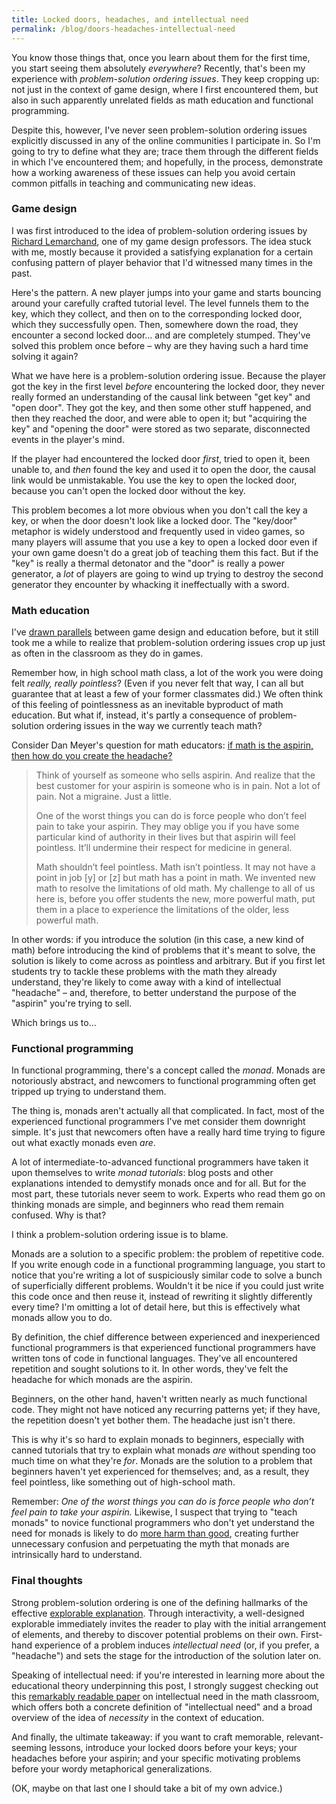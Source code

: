 ```yaml
---
title: Locked doors, headaches, and intellectual need
permalink: /blog/doors-headaches-intellectual-need
---
```


You know those things that, once you learn about them for the first time, you start seeing them absolutely *everywhere*?
Recently, that's been my experience with *problem-solution ordering issues*. They keep cropping up: not just in the context of game design, where I first encountered them, but also in such apparently unrelated fields as math education and functional programming.

Despite this, however, I've never seen problem-solution ordering issues explicitly discussed in any of the online communities I participate in. So I'm going to try to define what they are; trace them through the different fields in which I've encountered them; and hopefully, in the process, demonstrate how a working awareness of these issues can help you avoid certain common pitfalls in teaching and communicating new ideas.

### Game design

I was first introduced to the idea of problem-solution ordering issues by [Richard Lemarchand](https://twitter.com/rich_lem), one of my game design professors. The idea stuck with me, mostly because it provided a satisfying explanation for a certain confusing pattern of player behavior that I'd witnessed many times in the past.

Here's the pattern. A new player jumps into your game and starts bouncing around your carefully crafted tutorial level. The level funnels them to the key, which they collect, and then on to the corresponding locked door, which they successfully open. Then, somewhere down the road, they encounter a second locked door... and are completely stumped. They've solved this problem once before – why are they having such a hard time solving it again?

What we have here is a problem-solution ordering issue. Because the player got the key in the first level *before* encountering the locked door, they never really formed an understanding of the causal link between "get key" and "open door". They got the key, and then some other stuff happened, and then they reached the door, and were able to open it; but "acquiring the key" and "opening the door" were stored as two separate, disconnected events in the player's mind.

If the player had encountered the locked door *first*, tried to open it, been unable to, and *then* found the key and used it to open the door, the causal link would be unmistakable. You use the key to open the locked door, because you can't open the locked door without the key.

This problem becomes a lot more obvious when you don't call the key a key, or when the door doesn't look like a locked door. The "key/door" metaphor is widely understood and frequently used in video games, so many players will assume that you use a key to open a locked door even if your own game doesn't do a great job of teaching them this fact. But if the "key" is really a thermal detonator and the "door" is really a power generator, a *lot* of players are going to wind up trying to destroy the second generator they encounter by whacking it ineffectually with a sword.

### Math education

I've [drawn parallels](/blog/why-affording-play) between game design and education before, but it still took me a while to realize that problem-solution ordering issues crop up just as often in the classroom as they do in games.

Remember how, in high school math class, a lot of the work you were doing felt *really, really pointless*? (Even if you never felt that way, I can all but guarantee that at least a few of your former classmates did.) We often think of this feeling of pointlessness as an inevitable byproduct of math education. But what if, instead, it's partly a consequence of problem-solution ordering issues in the way we currently teach math?

Consider Dan Meyer's question for math educators: [if math is the aspirin, then how do you create the headache?](http://blog.mrmeyer.com/2015/if-math-is-the-aspirin-then-how-do-you-create-the-headache/)

> Think of yourself as someone who sells aspirin. And realize that the best customer for your aspirin is someone who is in pain. Not a lot of pain. Not a migraine. Just a little.
>
> One of the worst things you can do is force people who don’t feel pain to take your aspirin. They may oblige you if you have some particular kind of authority in their lives but that aspirin will feel pointless. It’ll undermine their respect for medicine in general.
>
> Math shouldn’t feel pointless. Math isn’t pointless. It may not have a point in job [y] or [z] but math has a point in math. We invented new math to resolve the limitations of old math. My challenge to all of us here is, before you offer students the new, more powerful math, put them in a place to experience the limitations of the older, less powerful math.

In other words: if you introduce the solution (in this case, a new kind of math) before introducing the kind of problems that it's meant to solve, the solution is likely to come across as pointless and arbitrary. But if you first let students try to tackle these problems with the math they already understand, they're likely to come away with a kind of intellectual "headache" – and, therefore, to better understand the purpose of the "aspirin" you're trying to sell.

Which brings us to...

### Functional programming

In functional programming, there's a concept called the *monad*. Monads are notoriously abstract, and newcomers to functional programming often get tripped up trying to understand them.

The thing is, monads aren't actually all that complicated. In fact, most of the experienced functional programmers I've met consider them downright simple. It's just that newcomers often have a really hard time trying to figure out what exactly monads even *are*.

A lot of intermediate-to-advanced functional programmers have taken it upon themselves to write *monad tutorials*: blog posts and other explanations intended to demystify monads once and for all. But for the most part, these tutorials never seem to work. Experts who read them go on thinking monads are simple, and beginners who read them remain confused. Why is that?

I think a problem-solution ordering issue is to blame.

Monads are a solution to a specific problem: the problem of repetitive code. If you write enough code in a functional programming language, you start to notice that you're writing a lot of suspiciously similar code to solve a bunch of superficially different problems. Wouldn't it be nice if you could just write this code once and then reuse it, instead of rewriting it slightly differently every time? I'm omitting a lot of detail here, but this is effectively what monads allow you to do.

By definition, the chief difference between experienced and inexperienced functional programmers is that experienced functional programmers have written tons of code in functional languages. They've all encountered repetition and sought solutions to it. In other words, they've felt the headache for which monads are the aspirin.

Beginners, on the other hand, haven't written nearly as much functional code. They might not have noticed any recurring patterns yet; if they have, the repetition doesn't yet bother them. The headache just isn't there.

This is why it's so hard to explain monads to beginners, especially with canned tutorials that try to explain what monads *are* without spending too much time on what they're *for*. Monads are the solution to a problem that beginners haven't yet experienced for themselves; and, as a result, they feel pointless, like something out of high-school math.

Remember: *One of the worst things you can do is force people who don’t feel pain to take your aspirin.* Likewise, I suspect that trying to "teach monads" to novice functional programmers who don't yet understand the need for monads is likely to do [more harm than good](https://byorgey.wordpress.com/2009/01/12/abstraction-intuition-and-the-monad-tutorial-fallacy/), creating further unnecessary confusion and perpetuating the myth that monads are intrinsically hard to understand.

### Final thoughts

Strong problem-solution ordering is one of the defining hallmarks of the effective [explorable explanation](http://explorableexplanations.com/). Through interactivity, a well-designed explorable immediately invites the reader to play with the initial arrangement of elements, and thereby to discover potential problems on their own. First-hand experience of a problem induces *intellectual need* (or, if you prefer, a "headache") and sets the stage for the introduction of the solution later on.

Speaking of intellectual need: if you're interested in learning more about the educational theory underpinning this post, I strongly suggest checking out this [remarkably readable paper](http://math.ucsd.edu/~jrabin/publications/ProblemFreeActivity.pdf) on intellectual need in the math classroom, which offers both a concrete definition of "intellectual need" and a broad overview of the idea of *necessity* in the context of education.

And finally, the ultimate takeaway: if you want to craft memorable, relevant-seeming lessons, introduce your locked doors before your keys; your headaches before your aspirin; and your specific motivating problems before your wordy metaphorical generalizations.

(OK, maybe on that last one I should take a bit of my own advice.)
